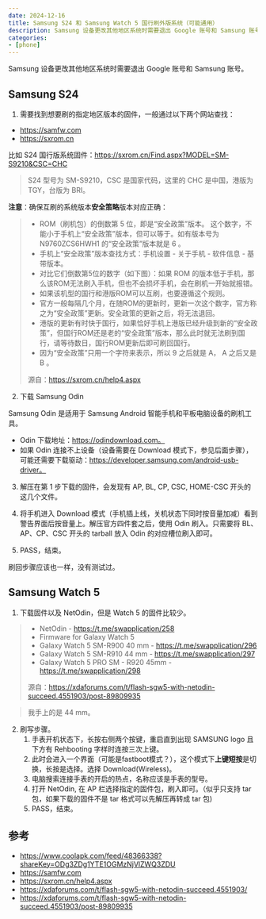 ```yaml
---
date: 2024-12-16
title: Samsung S24 和 Samsung Watch 5 国行刷外版系统（可能通用）
description: Samsung 设备更改其他地区系统时需要退出 Google 账号和 Samsung 账号。
categories:
- [phone]
---
```


Samsung 设备更改其他地区系统时需要退出 Google 账号和 Samsung 账号。

## Samsung S24

1. 需要找到想要刷的指定地区版本的固件，一般通过以下两个网站查找：

- https://samfw.com
- https://sxrom.cn

比如 S24 国行版系统固件：https://sxrom.cn/Find.aspx?MODEL=SM-S9210&CSC=CHC

> S24 型号为 SM-S9210，CSC 是国家代码，这里的 CHC 是中国，港版为 TGY，台版为 BRI。

**注意**：确保互刷的系统版本**安全策略**版本对应正确：

> - ROM（刷机包）的倒数第 5 位，即是“安全政策”版本。 这个数字，不能小于手机上“安全政策”版本，但可以等于。如有版本号为 N9760ZCS6HWH1 的“安全政策”版本就是 6 。
> - 手机上“安全政策”版本查找方式：手机设置 - 关于手机 - 软件信息 - 基带版本。
> - 对比它们倒数第5位的数字（如下图）：如果 ROM 的版本低于手机，那么该ROM无法刷入手机，但也不会损坏手机，会在刷机一开始就报错。
> - 如果该机型的国行和港版ROM可以互刷，也要遵循这个规则。
> - 官方一般每隔几个月，在随ROM的更新时，更新一次这个数字，官方称之为“安全政策”更新。安全政策的更新之后，将无法退回。
> - 港版的更新有时快于国行，如果恰好手机上港版已经升级到新的“安全政策”，但国行ROM还是老的“安全政策”版本，那么此时就无法刷到国行，请等待数日，国行ROM更新后即可刷回国行。
> - 因为“安全政策”只用一个字符来表示，所以 9 之后就是 A， A 之后又是 B 。
>
> 源自：https://sxrom.cn/help4.aspx

2. 下载 Samsung Odin

Samsung Odin 是适用于 Samsung Android 智能手机和平板电脑设备的刷机工具。

- Odin 下载地址：https://odindownload.com。
- 如果 Odin 连接不上设备（设备需要在 Download 模式下，参见后面步骤），可能还需要下载驱动：https://developer.samsung.com/android-usb-driver。

3. 解压在第 1 步下载的固件，会发现有 AP, BL, CP, CSC, HOME-CSC 开头的这几个文件。

4. 将手机进入 Download 模式（手机插上线，关机状态下同时按音量加减）看到警告界面后按音量上。解压官方四件套之后，使用 Odin 刷入。只需要将 BL、AP、CP、CSC 开头的 tarball 放入 Odin 的对应槽位刷入即可。

5. PASS，结束。

刷回步骤应该也一样，没有测试过。

## Samsung Watch 5

1. 下载固件以及 NetOdin，但是 Watch 5 的固件比较少。

> - NetOdin - https://t.me/swapplication/258
> - Firmware for Galaxy Watch 5
> - Galaxy Watch 5 SM-R900 40 mm - https://t.me/swapplication/296
> - Galaxy Watch 5 SM-R910 44 mm - https://t.me/swapplication/297
> - Galaxy Watch 5 PRO SM - R920 45mm - https://t.me/swapplication/298
>
> 源自：https://xdaforums.com/t/flash-sgw5-with-netodin-succeed.4551903/post-89809935

> 我手上的是 44 mm。

2. 刷写步骤。
   1. 手表开机状态下，长按右侧两个按键，重启直到出现 SAMSUNG logo 且下方有 Rehbooting 字样时连按三次上键。
   2. 此时会进入一个界面（可能是fastboot模式？），这个模式下**上键短按**是切换，长按是选择。选择 Download(Wireless)。
   3. 电脑搜索连接手表的开启的热点，名称应该是手表的型号。
   4. 打开 NetOdin, 在 AP 栏选择指定的固件包，刷入即可。（似乎只支持 tar 包，如果下载的固件不是 tar 格式可以先解压再转成 tar 包)
   5. PASS，结束。

## 参考

- https://www.coolapk.com/feed/48366338?shareKey=ODg3ZDg1YTE1OGMzNjVlZWQ3ZDU
- https://samfw.com
- https://sxrom.cn/help4.aspx
- https://xdaforums.com/t/flash-sgw5-with-netodin-succeed.4551903/
- https://xdaforums.com/t/flash-sgw5-with-netodin-succeed.4551903/post-89809935

